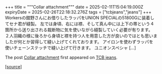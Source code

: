 +++
title = """Collar attachment"""
date = 2025-02-11T15:04:19.000Z
expiryDate = 2025-02-26T22:18:32.276Z
tags = ["tcbjeans","jeans"]
+++
Workersの舘野さんにお借りしたラッパをUNION SPECIALの51800Gに装着してセナ君が縫製。 左では身頃、右には襟、そして真ん中には上下の帯という４箇所から送り出される裁断物に気を使いながら縫製していく必要が有ります。 ２人羽織の様に後ろから身頃と襟を持つ人を用意した方が良いのではとも思いましたが何とか習得して縫い上げてくれております。 アイロンを使わずラッパを使いチェーンステッチで縫い上げて行きます。 ユニオンスペシャ \[…\]

The post [Collar attachment](http://tcbjeans.com/2025/02/12/51170) first appeared on [TCB jeans](http://tcbjeans.com).

[[source]](http://tcbjeans.com/2025/02/12/51170)
